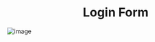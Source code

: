 <h1 align="center">Login Form </h1>


![image](https://user-images.githubusercontent.com/70272542/143768345-44157f82-c095-41c9-b07a-8773d074067b.png)



